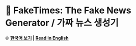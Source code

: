# 📰 FakeTimes: The Fake News Generator / 가짜 뉴스 생성기
🌐 **[한국어 보기](./README_KO.md) | [Read in English](./README_EN.md)**
